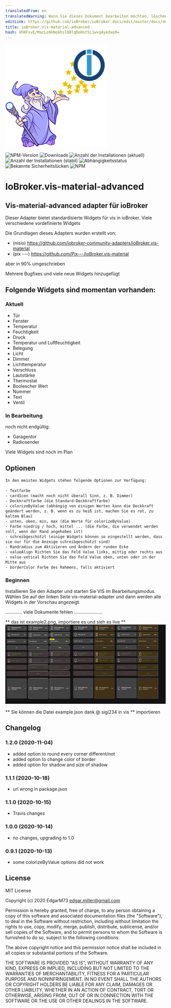```yaml
---
translatedFrom: en
translatedWarning: Wenn Sie dieses Dokument bearbeiten möchten, löschen Sie bitte das Feld "translationsFrom". Andernfalls wird dieses Dokument automatisch erneut übersetzt
editLink: https://github.com/ioBroker/ioBroker.docs/edit/master/docs/de/adapterref/iobroker.vis-material-advanced/README.md
title: ioBroker.vis-material-advanced
hash: UhKFsvE/MazLo9kNokhslQ8lqDoHst5L1wvq4yedao0=
---
```

![Logo](../../../en/adapterref/iobroker.vis-material-advanced/admin/vis-material-advanced.png)

![NPM-Version](http://img.shields.io/npm/v/iobroker.vis-material-advanced.svg)
![Downloads](https://img.shields.io/npm/dm/iobroker.vis-material-advanced.svg)
![Anzahl der Installationen (aktuell)](http://iobroker.live/badges/vis-material-advanced-installed.svg)
![Anzahl der Installationen (stabil)](http://iobroker.live/badges/vis-material-advanced-stable.svg)
![Abhängigkeitsstatus](https://img.shields.io/david/EdgarM73/iobroker.vis-material-advanced.svg)
![Bekannte Sicherheitslücken](https://snyk.io/test/github/EdgarM73/ioBroker.vis-material-advanced/badge.svg)
![NPM](https://nodei.co/npm/iobroker.vis-material-advanced.png?downloads=true)

# IoBroker.vis-material-advanced
## Vis-material-advanced adapter für ioBroker
Dieser Adapter bietet standardisierte Widgets für vis in ioBroker. Viele verschiedene vordefinierte Widgets

Die Grundlagen dieses Adapters wurden erstellt von:

* (nisio) https://github.com/iobroker-community-adapters/ioBroker.vis-material
* (pix ---) https://github.com/Pix---/ioBroker.vis-material

aber in 90% umgeschrieben

Mehrere Bugfixes und viele neue Widgets hinzugefügt

## Folgende Widgets sind momentan vorhanden:
### Aktuell
 - Tür
 - Fenster
 - Temperatur
 - Feuchtigkeit
 - Druck
 - Temperatur und Luftfeuchtigkeit
 - Belegung
 - Licht
 - Dimmer
 - Lichttemperatur
 - Verschluss
 - Lautstärke
 - Thermostat
 - Boolescher Wert
 - Nummer
 - Text
 - Ventil

### In Bearbeitung
noch nicht endgültig:

 - Garagentor
 - Radiosender

 Viele Widgets sind noch im Plan

## Optionen
    In den meisten Widgets stehen folgende Optionen zur Verfügung:

    - Textfarbe
    - cardIcon (macht noch nicht überall Sinn, z. B. Dimmer)
    - Deckkraftfarbe (die Standard-Deckkraftfarbe)
    - colorizeByValue (abhängig von einigen Werten kann die Deckkraft geändert werden, z. B. wenn es zu heiß ist, machen Sie es rot, zu kaltem Blau)
    - unten, oben, min, max (die Werte für colorizeByValue)
    - Farbe niedrig / hoch, mittel ... (die Farbe, die verwendet werden soll, wenn der Rand angehoben ist)
    - schreibgeschützt (einige Widgets können so eingestellt werden, dass sie nur für die Anzeige schreibgeschützt sind)
    - Randradius zum Aktivieren und Ändern der runden Ecke
    - valueAlign Richten Sie das Feld Value links, mittig oder rechts aus
    - value-vetical Richten Sie das Feld Value oben, unten oder in der Mitte aus
    - borderColor Farbe des Rahmens, falls aktiviert

### Beginnen
Installieren Sie den Adapter und starten Sie VIS im Bearbeitungsmodus.
Wählen Sie auf der linken Seite vis-material-adapter und dann werden alle Widgets in der Vorschau angezeigt.

............. viele Dokumente fehlen ......................

** das ist example2.png, importiere es und sieh es live ** ![](../../../en/adapterref/iobroker.vis-material-advanced/widgets/door_example.png)

** Sie können die Datei example.json dank @ sigi234 in vis ** importieren

## Changelog
<!--
    Placeholder
    ### __WORK IN PROGRESS__
* 
-->
### 1.2.0 (2020-11-04)
* added option to round every corner different/not 
* added option to change color of border
* added option for shadow and size of shadow

### 1.1.1 (2020-10-18)
* url wrong in package.json


### 1.1.0 (2020-10-15)
* Travis changes

### 1.0.0 (2020-10-14)
* no changes, upgrading to 1.0

### 0.9.1 (2020-10-13)
* some colorizeByValue options did not work

## License
MIT License

Copyright (c) 2020 EdgarM73 <edgar.miller@gmail.com>

Permission is hereby granted, free of charge, to any person obtaining a copy
of this software and associated documentation files (the "Software"), to deal
in the Software without restriction, including without limitation the rights
to use, copy, modify, merge, publish, distribute, sublicense, and/or sell
copies of the Software, and to permit persons to whom the Software is
furnished to do so, subject to the following conditions:

The above copyright notice and this permission notice shall be included in all
copies or substantial portions of the Software.

THE SOFTWARE IS PROVIDED "AS IS", WITHOUT WARRANTY OF ANY KIND, EXPRESS OR
IMPLIED, INCLUDING BUT NOT LIMITED TO THE WARRANTIES OF MERCHANTABILITY,
FITNESS FOR A PARTICULAR PURPOSE AND NONINFRINGEMENT. IN NO EVENT SHALL THE
AUTHORS OR COPYRIGHT HOLDERS BE LIABLE FOR ANY CLAIM, DAMAGES OR OTHER
LIABILITY, WHETHER IN AN ACTION OF CONTRACT, TORT OR OTHERWISE, ARISING FROM,
OUT OF OR IN CONNECTION WITH THE SOFTWARE OR THE USE OR OTHER DEALINGS IN THE
SOFTWARE.